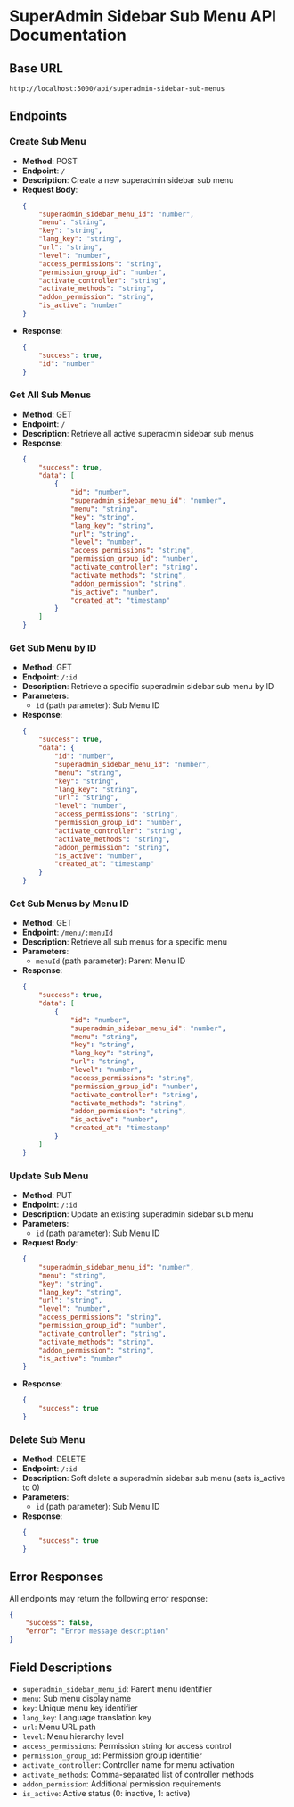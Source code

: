 # SuperAdmin Sidebar Sub Menu API Documentation

## Base URL
```
http://localhost:5000/api/superadmin-sidebar-sub-menus
```

## Endpoints

### Create Sub Menu
- **Method**: POST
- **Endpoint**: `/`
- **Description**: Create a new superadmin sidebar sub menu
- **Request Body**:
	```json
	{
		"superadmin_sidebar_menu_id": "number",
		"menu": "string",
		"key": "string",
		"lang_key": "string",
		"url": "string",
		"level": "number",
		"access_permissions": "string",
		"permission_group_id": "number",
		"activate_controller": "string",
		"activate_methods": "string",
		"addon_permission": "string",
		"is_active": "number"
	}
	```
- **Response**: 
	```json
	{
		"success": true,
		"id": "number"
	}
	```

### Get All Sub Menus
- **Method**: GET
- **Endpoint**: `/`
- **Description**: Retrieve all active superadmin sidebar sub menus
- **Response**:
	```json
	{
		"success": true,
		"data": [
			{
				"id": "number",
				"superadmin_sidebar_menu_id": "number",
				"menu": "string",
				"key": "string",
				"lang_key": "string",
				"url": "string",
				"level": "number",
				"access_permissions": "string",
				"permission_group_id": "number",
				"activate_controller": "string",
				"activate_methods": "string",
				"addon_permission": "string",
				"is_active": "number",
				"created_at": "timestamp"
			}
		]
	}
	```

### Get Sub Menu by ID
- **Method**: GET
- **Endpoint**: `/:id`
- **Description**: Retrieve a specific superadmin sidebar sub menu by ID
- **Parameters**: 
	- `id` (path parameter): Sub Menu ID
- **Response**:
	```json
	{
		"success": true,
		"data": {
			"id": "number",
			"superadmin_sidebar_menu_id": "number",
			"menu": "string",
			"key": "string",
			"lang_key": "string",
			"url": "string",
			"level": "number",
			"access_permissions": "string",
			"permission_group_id": "number",
			"activate_controller": "string",
			"activate_methods": "string",
			"addon_permission": "string",
			"is_active": "number",
			"created_at": "timestamp"
		}
	}
	```

### Get Sub Menus by Menu ID
- **Method**: GET
- **Endpoint**: `/menu/:menuId`
- **Description**: Retrieve all sub menus for a specific menu
- **Parameters**: 
	- `menuId` (path parameter): Parent Menu ID
- **Response**:
	```json
	{
		"success": true,
		"data": [
			{
				"id": "number",
				"superadmin_sidebar_menu_id": "number",
				"menu": "string",
				"key": "string",
				"lang_key": "string",
				"url": "string",
				"level": "number",
				"access_permissions": "string",
				"permission_group_id": "number",
				"activate_controller": "string",
				"activate_methods": "string",
				"addon_permission": "string",
				"is_active": "number",
				"created_at": "timestamp"
			}
		]
	}
	```

### Update Sub Menu
- **Method**: PUT
- **Endpoint**: `/:id`
- **Description**: Update an existing superadmin sidebar sub menu
- **Parameters**: 
	- `id` (path parameter): Sub Menu ID
- **Request Body**:
	```json
	{
		"superadmin_sidebar_menu_id": "number",
		"menu": "string",
		"key": "string",
		"lang_key": "string",
		"url": "string",
		"level": "number",
		"access_permissions": "string",
		"permission_group_id": "number",
		"activate_controller": "string",
		"activate_methods": "string",
		"addon_permission": "string",
		"is_active": "number"
	}
	```
- **Response**:
	```json
	{
		"success": true
	}
	```

### Delete Sub Menu
- **Method**: DELETE
- **Endpoint**: `/:id`
- **Description**: Soft delete a superadmin sidebar sub menu (sets is_active to 0)
- **Parameters**: 
	- `id` (path parameter): Sub Menu ID
- **Response**:
	```json
	{
		"success": true
	}
	```

## Error Responses
All endpoints may return the following error response:
```json
{
	"success": false,
	"error": "Error message description"
}
```

## Field Descriptions
- `superadmin_sidebar_menu_id`: Parent menu identifier
- `menu`: Sub menu display name
- `key`: Unique menu key identifier
- `lang_key`: Language translation key
- `url`: Menu URL path
- `level`: Menu hierarchy level
- `access_permissions`: Permission string for access control
- `permission_group_id`: Permission group identifier
- `activate_controller`: Controller name for menu activation
- `activate_methods`: Comma-separated list of controller methods
- `addon_permission`: Additional permission requirements
- `is_active`: Active status (0: inactive, 1: active)